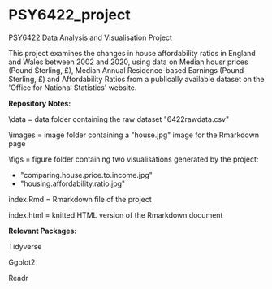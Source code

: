 # PSY6422_project
PSY6422 Data Analysis and Visualisation Project

This project examines the changes in house affordability ratios in England and Wales between 2002 and 2020, using data on Median housr prices (Pound Sterling, £), Median Annual Residence-based Earnings (Pound Sterling, £) and Affordability Ratios from a publically available dataset on the 'Office for National Statistics' website.

**Repository Notes:**

\data = data folder containing the raw dataset "6422rawdata.csv"

\images = image folder containing a "house.jpg" image for the Rmarkdown page

\figs = figure folder containing two visualisations generated by the project:

* "comparing.house.price.to.income.jpg"
* "housing.affordability.ratio.jpg"

index.Rmd = Rmarkdown file of the project

index.html = knitted HTML version of the Rmarkdown document

**Relevant Packages:**

Tidyverse

Ggplot2

Readr
